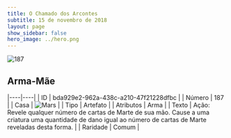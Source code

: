 ```yaml
---
title: O Chamado dos Arcontes
subtitle: 15 de novembro de 2018
layout: page
show_sidebar: false
hero_image: ../hero.png
---
```


![187](https://cdn.keyforgegame.com/media/card_front/pt/341_187_886VP3RR6C5F_pt.png)

## Arma-Mãe

|----|----|
| ID | bda929e2-962a-438c-a210-47f21228dfbc |
| Número | 187 |
| Casa | ![Mars](https://archonarcana.com/images/thumb/d/de/Mars.png/22px-Mars.png "Marte") |
| Tipo | Artefato |
| Atributos | Arma |
| Texto | Ação: Revele qualquer número de cartas de Marte de sua mão. Cause a uma criatura uma quantidade de dano igual ao número de cartas de Marte reveladas desta forma. |
| Raridade | Comum |
